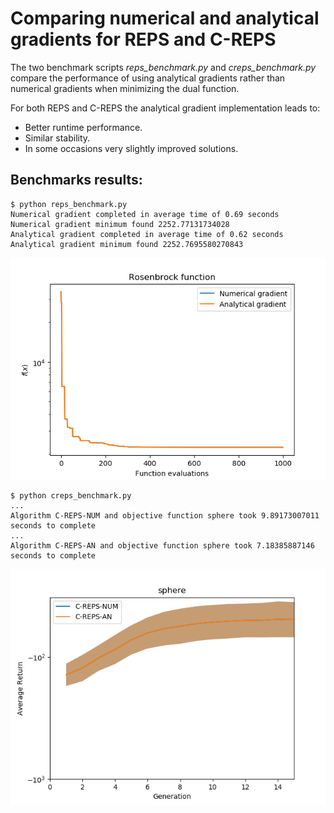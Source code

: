 # Comparing numerical and analytical gradients for REPS and C-REPS

The two benchmark scripts *reps_benchmark.py* and *creps_benchmark.py* compare the performance of using analytical gradients rather than numerical gradients when minimizing the dual function.

For both REPS and C-REPS the analytical gradient implementation leads to:
 * Better runtime performance.
 * Similar stability.
 * In some occasions very slightly improved solutions.


 ## Benchmarks results:

 ```
 $ python reps_benchmark.py
Numerical gradient completed in average time of 0.69 seconds
Numerical gradient minimum found 2252.77131734028
Analytical gradient completed in average time of 0.62 seconds
Analytical gradient minimum found 2252.7695580270843
 ```

![alt text](reps_benchmark_result.png)

```
$ python creps_benchmark.py
...
Algorithm C-REPS-NUM and objective function sphere took 9.89173007011 seconds to complete
...
Algorithm C-REPS-AN and objective function sphere took 7.18385887146 seconds to complete
```

![alt text](creps_benchmark_result.png)